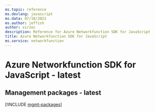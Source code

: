```yaml
---
ms.topic: reference
ms.devlang: javascript
ms.data: 07/18/2022
ms.author: jeffish
author: xirzec
description: Reference for Azure Networkfunction SDK for JavaScript
title: Azure Networkfunction SDK for JavaScript
ms.service: networkfunction
---
```

# Azure Networkfunction SDK for JavaScript - latest

## Management packages - latest
[!INCLUDE [mgmt-packages](networkfunction-mgmt-index.md)]
